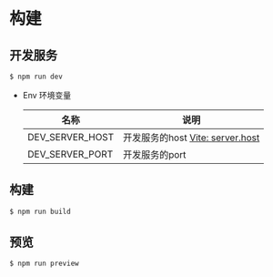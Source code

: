 # 构建

## 开发服务

```bash
$ npm run dev
```

- Env 环境变量

  | 名称            | 说明                                                                                          |
  | --------------- | --------------------------------------------------------------------------------------------- |
  | DEV_SERVER_HOST | 开发服务的host [Vite: server.host](https://vitejs.dev/config/server-options.html#server-host) |
  | DEV_SERVER_PORT | 开发服务的port                                                                                |

## 构建

```bash
$ npm run build
```

## 预览

```bash
$ npm run preview
```
